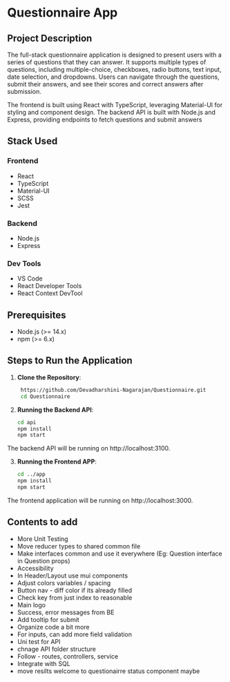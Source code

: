 # Questionnaire App

## Project Description

The full-stack questionnaire application is designed to present users with a series of questions that they can answer. It supports multiple types of questions, including multiple-choice, checkboxes, radio buttons, text input, date selection, and dropdowns. Users can navigate through the questions, submit their answers, and see their scores and correct answers after submission.

The frontend is built using React with TypeScript, leveraging Material-UI for styling and component design. The backend API is built with Node.js and Express, providing endpoints to fetch questions and submit answers

## Stack Used

### Frontend

- React
- TypeScript
- Material-UI
- SCSS 
- Jest

### Backend

- Node.js
- Express

### Dev Tools

- VS Code
- React Developer Tools
- React Context DevTool

## Prerequisites

- Node.js (>= 14.x)
- npm (>= 6.x)

## Steps to Run the Application

1. **Clone the Repository**:

   ```bash
    https://github.com/Devadharshini-Nagarajan/Questionnaire.git
    cd Questionnaire

   ```

2. **Running the Backend API**:

   ```bash
   cd api
   npm install
   npm start
   ```

The backend API will be running on http://localhost:3100.

3. **Running the Frontend APP**:

   ```bash
   cd ../app
   npm install
   npm start
   ```

The frontend application will be running on http://localhost:3000.

## Contents to add

- More Unit Testing
- Move reducer types to shared common file
- Make interfaces common and use it everywhere (Eg: Question interface in Question props)
- Accessibility
- In Header/Layout use mui components
- Adjust colors variables / spacing
- Button nav - diff color if its already filled
- Check key from just index to reasonable
- Main logo
- Success, error messages from BE
- Add tooltip for submit
- Organize code a bit more
- For inputs, can add more field validation
- Uni test for API
- chnage API folder structure
- Follow - routes, controllers,  service
- Integrate with SQL
- move resilts welcome to questionairre status component maybe
